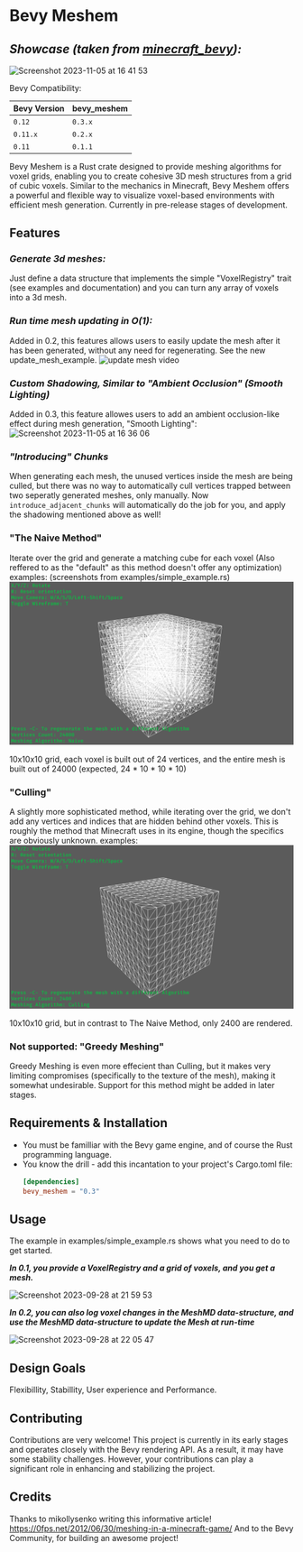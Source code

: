 # Bevy Meshem
## ***Showcase (taken from [minecraft_bevy](https://github.com/Adamkob12/minecraft_bevy)):***
![Screenshot 2023-11-05 at 16 41 53](https://github.com/Adamkob12/bevy_meshem/assets/46227443/58afd45b-ea66-4b77-a3b1-d00627bd27a5)

Bevy Compatibility:

| Bevy Version |  bevy_meshem         |
|--------------|----------------------|
| `0.12`       | `0.3.x`              |
| `0.11.x`     | `0.2.x`              |
| `0.11`       | `0.1.1`              |

Bevy Meshem is a Rust crate designed to provide meshing algorithms for voxel grids, enabling you to create cohesive 3D mesh structures from a grid of cubic voxels.
Similar to the mechanics in Minecraft, Bevy Meshem offers a powerful and flexible way to visualize voxel-based environments with efficient mesh generation.
Currently in pre-release stages of development.

## Features
### ___Generate 3d meshes:___
Just define a data structure that implements the simple "VoxelRegistry" trait (see examples and documentation) and you can turn any array of voxels into a 3d mesh.
### ___Run time mesh updating in O(1):___
Added in 0.2, this features allows users to easily update the mesh after it has been generated, without any need for regenerating. See the new update_mesh_example.
![update mesh video](assets/Screenshots/video1.gif)
### ___Custom Shadowing, Similar to "Ambient Occlusion" (Smooth Lighting)___
Added in 0.3, this feature allowes users to add an ambient occlusion-like effect during mesh generation, "Smooth Lighting":
![Screenshot 2023-11-05 at 16 36 06](https://github.com/Adamkob12/bevy_meshem/assets/46227443/6bc24f3e-d223-4cab-8128-33a3fb9f1bd8)
### ___"Introducing" Chunks___
When generating each mesh, the unused vertices inside the mesh are being culled, but there was no way to automatically cull vertices trapped between two seperatly generated meshes, only manually.
Now `introduce_adjacent_chunks` will automatically do the job for you, and apply the shadowing mentioned above as well!
### "The Naive Method"
Iterate over the grid and generate a matching cube for each voxel (Also reffered to as the "default" as this method doesn't offer any optimization) examples: (screenshots from examples/simple_example.rs)
![Naive method screenshot](assets/Screenshots/ScreenshotS.png)

10x10x10 grid, each voxel is built out of 24 vertices, and the entire mesh is built out of 24000 (expected, 24 * 10 * 10 * 10)

### "Culling"
A slightly more sophisticated method, while iterating over the grid, we don't add any vertices and indices that are hidden behind other voxels. This is roughly the method that Minecraft uses in its
engine, though the specifics are obviously unknown. examples:
![Culling method screenshot](assets/Screenshots/ScreenshotC.png)

10x10x10 grid, but in contrast to The Naive Method, only 2400 are rendered.

### Not supported: "Greedy Meshing"
Greedy Meshing is even more effecient than Culling, but it makes very limiting compromises (specifically to the texture of the mesh), making it somewhat undesirable. Support for this method might be added in later stages.

## Requirements & Installation
- You must be familliar with the Bevy game engine, and of course the Rust programming language.
- You know the drill - add this incantation to your project's Cargo.toml file:
  ```toml
  [dependencies]
  bevy_meshem = "0.3"
  ```

## Usage
The example in examples/simple_example.rs shows what you need to do to get started.

***In 0.1, you provide a VoxelRegistry and a grid of voxels, and you get a mesh.***

<img width="609" alt="Screenshot 2023-09-28 at 21 59 53" src="https://github.com/Adamkob12/bevy_meshem/assets/46227443/4f74b341-6de2-45db-ad0a-b3352f98dc7a">

***In 0.2, you can also log voxel changes in the MeshMD data-structure, and use the MeshMD data-structure to update the Mesh at run-time***

<img width="615" alt="Screenshot 2023-09-28 at 22 05 47" src="https://github.com/Adamkob12/bevy_meshem/assets/46227443/bc8459ad-d6ea-4eef-8677-c2b7688db1e9">

## Design Goals
Flexibillity, Stabillity, User experience and Performance.

## Contributing
Contributions are very welcome! This project is currently in its early stages and operates closely with the Bevy rendering API.
As a result, it may have some stability challenges. However, your contributions can play a significant role in enhancing and stabilizing the project.

## Credits
Thanks to mikollysenko writing this informative article!
https://0fps.net/2012/06/30/meshing-in-a-minecraft-game/
And to the Bevy Community, for building an awesome project!

